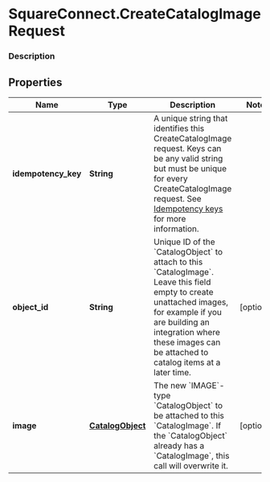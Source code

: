 # SquareConnect.CreateCatalogImageRequest

### Description



## Properties
Name | Type | Description | Notes
------------ | ------------- | ------------- | -------------
**idempotency_key** | **String** | A unique string that identifies this CreateCatalogImage request. Keys can be any valid string but must be unique for every CreateCatalogImage request.  See [Idempotency keys](https://developer.squareup.com/docs/basics/api101/idempotency) for more information. | 
**object_id** | **String** | Unique ID of the &#x60;CatalogObject&#x60; to attach to this &#x60;CatalogImage&#x60;. Leave this field empty to create unattached images, for example if you are building an integration where these images can be attached to catalog items at a later time. | [optional] 
**image** | [**CatalogObject**](CatalogObject.md) | The new &#x60;IMAGE&#x60;-type &#x60;CatalogObject&#x60; to be attached to this &#x60;CatalogImage&#x60;. If the &#x60;CatalogObject&#x60; already has a &#x60;CatalogImage&#x60;, this call will overwrite it. | [optional] 


